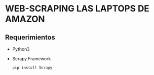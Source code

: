 # WEB-SCRAPING LAS LAPTOPS DE AMAZON

## Requerimientos

- Python3
- Scrapy Framework

    ```
    pip install Scrapy

    ```